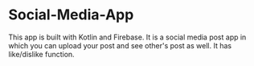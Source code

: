 # Social-Media-App

This app is built with Kotlin and Firebase. It is a social media post app in which you can upload your post and see other's post as well. It has like/dislike function.
